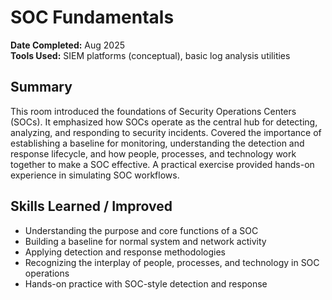 # SOC Fundamentals

**Date Completed:** Aug 2025  
**Tools Used:** SIEM platforms (conceptual), basic log analysis utilities

## Summary
This room introduced the foundations of Security Operations Centers (SOCs). It emphasized how SOCs operate as the central hub for detecting, analyzing, and responding to security incidents. Covered the importance of establishing a baseline for monitoring, understanding the detection and response lifecycle, and how people, processes, and technology work together to make a SOC effective. A practical exercise provided hands-on experience in simulating SOC workflows.

## Skills Learned / Improved
- Understanding the purpose and core functions of a SOC
- Building a baseline for normal system and network activity
- Applying detection and response methodologies
- Recognizing the interplay of people, processes, and technology in SOC operations
- Hands-on practice with SOC-style detection and response
